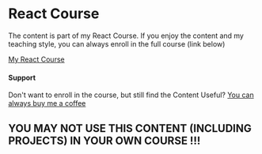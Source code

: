 # React Course

The content is part of my React Course. If you enjoy the content and my teaching style, you can always enroll in the full course (link below)

[My React Course](https://www.udemy.com/course/react-tutorial-and-projects-course/?referralCode=FEE6A921AF07E2563CEF)

#### Support

Don't want to enroll in the course, but still find the Content Useful? [You can always buy me a coffee](https://www.buymeacoffee.com/johnsmilga)

## YOU MAY NOT USE THIS CONTENT (INCLUDING PROJECTS) IN YOUR OWN COURSE !!!
